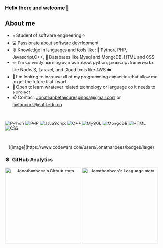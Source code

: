 ### Hello there and welcome 🤙

## About me

- ⭐ Student of software engineering ⭐ 
- 💻 Passionate about software development
- 🕸️ Knowledge in languages and tools like: 🐍 Python, PHP, Javascript,C++, 🗻 Databases like Mysql and MongoDB, HTML and CSS
- ✏️ I´m currently learning so much about python, javascript frameworks like NodeJS, Laravel, and Cloud tools like AWS ☁️
- 🏹 I´m looking to increase all of my programming capacities that allow me to get the future that i want
- 🗿  Open to learn whatever related technology or language do it needs to a project
- 📫 Contact: Jonathanbetancurespinosa@gmail.com or jbetancur3@eafit.edu.co
<br>

![Python](https://badgen.net/badge/Python/3.12/green) ![PHP](https://badgen.net/badge/PHP/8.12/blue) ![JavaScript](https://badgen.net/badge/JavaScript/ES7/yellow) ![C++](https://badgen.net/badge/C++/20/blue) ![MySQL](https://badgen.net/badge/MySQL/8.4/orange) ![MongoDB](https://badgen.net/badge/MongoDB/7.0/green) ![HTML](https://badgen.net/badge/HTML/5/red) ![CSS](https://badgen.net/badge/CSS/3/blue)

<br>
<p align="center">
![image](https://www.codewars.com/users/Jonathanbees/badges/large)
</p>
  
### ⚙️ &nbsp;GitHub Analytics

<div align="center"> 
  <img height=250 src="https://github-readme-stats.vercel.app/api?username=Jonathanbees&include_all_commits=true&show_icons=true&line_height=28&hide_border=true&rank_icon=percentile&card_width=1px&exclude_repo=github-readme-stats&theme=transparent&custom_title=Jonathanbees%27s+Github+stats" alt="Jonathanbees's Github stats" />
  <img height=250 src="https://github-readme-stats.vercel.app/api/top-langs/?username=Jonathanbees&layout=donut&langs_count=8&line_height=0.5&hide=HTML&hide_title=true&hide_border=true&role=owner,collaborator&theme=transparent&custom_title=Jonathanbees%27s+Language+stats&card_width=1px" alt="Jonathanbees's Language stats" />
  <!-- Donut
  <img height=259 src="https://github-readme-stats-git-masterrstaa-rickstaa.vercel.app/api/top-langs/?username=quitotactico&layout=donut&langs_count=6&hide=HTML&hide_border=true&role=owner,collaborator&theme=transparent&custom_title=QuitoTactico%27s+Language+stats" alt="QuitoTactico's Language stats" />
  -->
</div>
